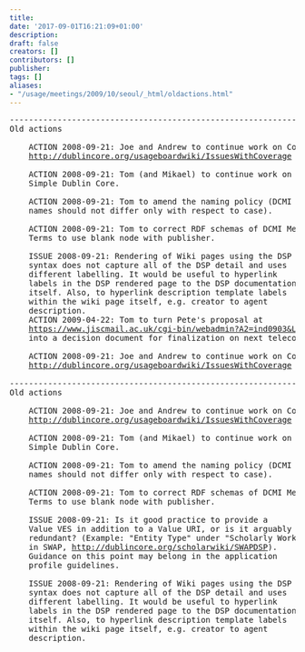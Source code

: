 ```yaml
---
title: 
date: '2017-09-01T16:21:09+01:00'
description: 
draft: false
creators: []
contributors: []
publisher: 
tags: []
aliases:
- "/usage/meetings/2009/10/seoul/_html/oldactions.html"
---
```


<pre>
----------------------------------------------------------------------
Old actions

    ACTION 2008-09-21: Joe and Andrew to continue work on Coverage.
    <a href="http://dublincore.org/usageboardwiki/IssuesWithCoverage">http://dublincore.org/usageboardwiki/IssuesWithCoverage</a>

    ACTION 2008-09-21: Tom (and Mikael) to continue work on
    Simple Dublin Core.

    ACTION 2008-09-21: Tom to amend the naming policy (DCMI
    names should not differ only with respect to case).

    ACTION 2008-09-21: Tom to correct RDF schemas of DCMI Metadata
    Terms to use blank node with publisher.

    ISSUE 2008-09-21: Rendering of Wiki pages using the DSP
    syntax does not capture all of the DSP detail and uses
    different labelling. It would be useful to hyperlink
    labels in the DSP rendered page to the DSP documentation
    itself. Also, to hyperlink description template labels
    within the wiki page itself, e.g. creator to agent
    description.
    ACTION 2009-04-22: Tom to turn Pete's proposal at
    <a href="https://www.jiscmail.ac.uk/cgi-bin/webadmin?A2=ind0903&amp;L=DC-USAGE&amp;P=982">https://www.jiscmail.ac.uk/cgi-bin/webadmin?A2=ind0903&amp;L=DC-USAGE&amp;P=982</a>
    into a decision document for finalization on next telecon.

    ACTION 2008-09-21: Joe and Andrew to continue work on Coverage.
    <a href="http://dublincore.org/usageboardwiki/IssuesWithCoverage">http://dublincore.org/usageboardwiki/IssuesWithCoverage</a>

----------------------------------------------------------------------
Old actions

    ACTION 2008-09-21: Joe and Andrew to continue work on Coverage.
    <a href="http://dublincore.org/usageboardwiki/IssuesWithCoverage">http://dublincore.org/usageboardwiki/IssuesWithCoverage</a>

    ACTION 2008-09-21: Tom (and Mikael) to continue work on
    Simple Dublin Core.

    ACTION 2008-09-21: Tom to amend the naming policy (DCMI
    names should not differ only with respect to case).

    ACTION 2008-09-21: Tom to correct RDF schemas of DCMI Metadata
    Terms to use blank node with publisher.

    ISSUE 2008-09-21: Is it good practice to provide a
    Value VES in addition to a Value URI, or is it arguably
    redundant? (Example: "Entity Type" under "Scholarly Work"
    in SWAP, <a href="http://dublincore.org/scholarwiki/SWAPDSP">http://dublincore.org/scholarwiki/SWAPDSP</a>).
    Guidance on this point may belong in the application
    profile guidelines.

    ISSUE 2008-09-21: Rendering of Wiki pages using the DSP
    syntax does not capture all of the DSP detail and uses
    different labelling. It would be useful to hyperlink
    labels in the DSP rendered page to the DSP documentation
    itself. Also, to hyperlink description template labels
    within the wiki page itself, e.g. creator to agent
    description.

</pre>
